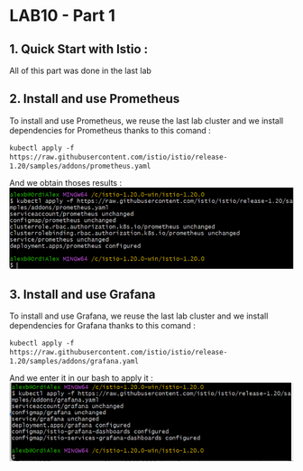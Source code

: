 # LAB10 - Part 1

## 1. Quick Start with Istio : 

All of this part was done in the last lab

## 2. Install and use Prometheus

To install and use Prometheus, we reuse the last lab cluster and we install dependencies for Prometheus thanks to this comand : 
```
kubectl apply -f https://raw.githubusercontent.com/istio/istio/release-1.20/samples/addons/prometheus.yaml
```

And we obtain thoses results : 
![Image1](images_lab10\Image1.png)


## 3. Install and use Grafana

To install and use Grafana, we reuse the last lab cluster and we install dependencies for Grafana thanks to this comand : 
```
kubectl apply -f https://raw.githubusercontent.com/istio/istio/release-1.20/samples/addons/grafana.yaml
```

And we enter it in our bash to apply it  : 
![Image2](images_lab10\Image2.png)